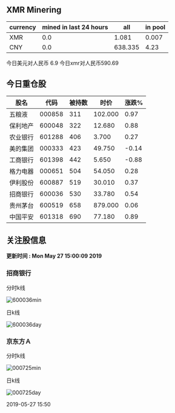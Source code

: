 ## XMR Minering

|currency|mined in last 24 hours|all|in pool|
|---|---|---|---|
|XMR|0.0|1.081|0.007|
|CNY|0.0|638.335|4.23|

今日美元对人民币 6.9	今日xmr对人民币590.69


## 今日重仓股 

|股名|代码|被持数|时价|涨跌%|
|---|---|---|---|---|
|五粮液|000858|311|102.000|0.97|
|保利地产|600048|322|12.680|0.88|
|农业银行|601288|406|3.700|0.27|
|美的集团|000333|423|49.750|-0.14|
|工商银行|601398|442|5.650|-0.88|
|格力电器|000651|504|54.050|0.28|
|伊利股份|600887|519|30.010|0.37|
|招商银行|600036|530|33.780|0.54|
|贵州茅台|600519|658|879.000|0.06|
|中国平安|601318|690|77.180|0.89|

## 关注股信息
**更新时间 : Mon May 27 15:00:09 2019**
### 招商银行 
分时k线

![600036min](http://image.sinajs.cn/newchart/min/n/sh600036.gif)

日k线

![600036day](http://image.sinajs.cn/newchart/daily/n/sh600036.gif)

### 京东方Ａ 
分时k线

![000725min](http://image.sinajs.cn/newchart/min/n/sz000725.gif)

日k线

![000725day](http://image.sinajs.cn/newchart/daily/n/sz000725.gif)

2019-05-27 15:50